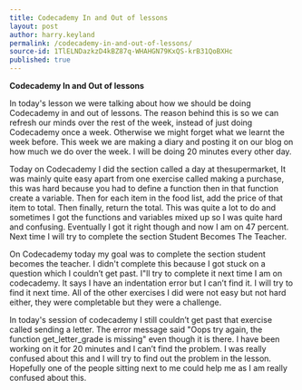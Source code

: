 ```yaml
---
title: Codecademy In and Out of lessons
layout: post
author: harry.keyland
permalink: /codecademy-in-and-out-of-lessons/
source-id: 1TlELNDazkzD4kBZ87q-WHAHGN79KxQS-krB31QoBXHc
published: true
---
```

**Codecademy In and Out of lessons**

In today's lesson we were talking about how we should be doing Codecademy in and out of lessons. The reason behind this is so we can refresh our minds over the rest of the week, instead of just doing Codecademy once a week. Otherwise we might forget what we learnt the week before. This week we are making a diary and posting it on our blog on how much we do over the week. I will be doing 20 minutes every other day. 

Today on Codecademy I did the section called a day at thesupermarket, It was mainly quite easy apart from one exercise called making a purchase, this was hard because you had to define a function then in that function create a variable. Then for each item in the food list, add the price of that item to total. Then finally, return the total. This was quite a lot to do and sometimes I got the functions and variables mixed up so I was quite hard and confusing. Eventually I got it right though and now I am on 47 percent. Next time I will try to complete the section Student Becomes The Teacher.

On Codecademy today my goal was to complete the section student becomes the teacher. I didn't complete this because I got stuck on a question which I couldn’t get past. I"ll try to complete it next time I am on codecademy. It says I have an indentation error but I can’t find it. I will try to find it next time. All of the other exercises I did were not easy but not hard either, they were completable but they were a challenge.  

In today's session of codecademy I still couldn’t get past that exercise called sending a letter. The error message said "Oops try again, the function get_letter_grade is missing" even though it is there. I have been working on it for 20 minutes and I can’t find the problem. I was really confused about this and I will try to find out the problem in the lesson. Hopefully one of the people sitting next to me could help me as I am really confused about this. 

